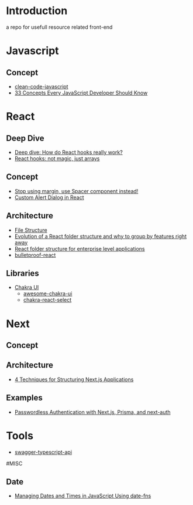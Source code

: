 # Introduction
a repo for usefull resource related front-end

# Javascript

## Concept
  - [clean-code-javascript](https://github.com/ryanmcdermott/clean-code-javascript)
  - [33 Concepts Every JavaScript Developer Should Know](https://github.com/leonardomso/33-js-concepts#8-iife-modules-and-namespaces)

# React

  ## Deep Dive
  - [Deep dive: How do React hooks really work?](https://www.netlify.com/blog/2019/03/11/deep-dive-how-do-react-hooks-really-work/#closure-in-modules)
  - [React hooks: not magic, just arrays](https://medium.com/@ryardley/react-hooks-not-magic-just-arrays-cd4f1857236e)

  ## Concept
  - [Stop using margin, use Spacer component instead!](https://javascript.plainenglish.io/stop-using-margin-use-spacer-component-instead-953d9b2dbacc)
  - [Custom Alert Dialog in React](https://inprod.dev/blog/2020-04-13-react-confirm-dialog/)

  ## Architecture
  - [File Structure](https://reactjs.org/docs/faq-structure.html#avoid-too-much-nesting)
  - [Evolution of a React folder structure and why to group by features right away](https://profy.dev/article/react-folder-structure)
  - [React folder structure for enterprise level applications](https://engineering.udacity.com/react-folder-structure-for-enterprise-level-applications-f8384eff162b)
  - [bulletproof-react](https://github.com/alan2207/bulletproof-react)
 
  ## Libraries
  - [Chakra UI](https://chakra-ui.com/)
    - [awesome-chakra-ui](https://github.com/chakra-ui/awesome-chakra-ui)
    - [chakra-react-select](https://github.com/csandman/chakra-react-select)

# Next

  ## Concept

  ## Architecture
  - [4 Techniques for Structuring Next.js Applications](https://blog.rstankov.com/structuring-next-js-application/)

  ## Examples
  - [Passwordless Authentication with Next.js, Prisma, and next-auth](https://dev.to/prisma/passwordless-authentication-with-next-js-prisma-and-next-auth-5g8g)

# Tools
- [swagger-typescript-api](https://github.com/acacode/swagger-typescript-api)

#MISC
## Date
- [Managing Dates and Times in JavaScript Using date-fns](https://www.sitepoint.com/date-fns-javascript-date-library/)
